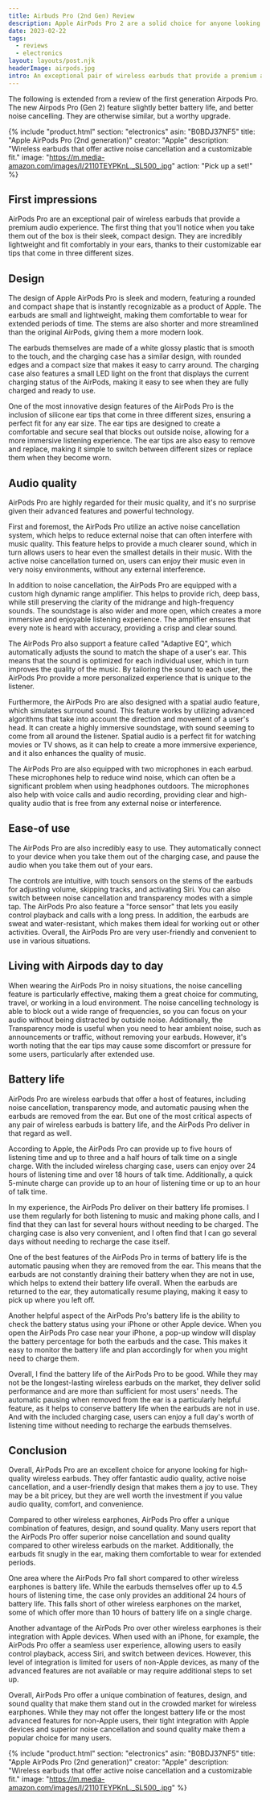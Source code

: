 ```yaml
---
title: Airbuds Pro (2nd Gen) Review
description: Apple AirPods Pro 2 are a solid choice for anyone looking for high-quality wireless earbuds with noise-cancelling and spatial audio features.
date: 2023-02-22
tags:
  - reviews
  - electronics
layout: layouts/post.njk
headerImage: airpods.jpg
intro: An exceptional pair of wireless earbuds that provide a premium audio experience.
---
```


The following is extended from a review of the first generation Airpods Pro. The new Airpods Pro (Gen 2) feature slightly better battery life, and better noise cancelling. They are otherwise similar, but a worthy upgrade.

{%
	include "product.html"
    section: "electronics"
    asin: "B0BDJ37NF5"
    title: "Apple AirPods Pro (2nd generation)"
    creator: "Apple"
    description: "Wireless earbuds that offer active noise cancellation and a customizable fit."
    image: "https://m.media-amazon.com/images/I/2110TEYPKnL._SL500_.jpg"
    action: "Pick up a set!"
%}

## First impressions

AirPods Pro are an exceptional pair of wireless earbuds that provide a premium audio experience. The first thing that you'll notice when you take them out of the box is their sleek, compact design. They are incredibly lightweight and fit comfortably in your ears, thanks to their customizable ear tips that come in three different sizes.

## Design

The design of Apple AirPods Pro is sleek and modern, featuring a rounded and compact shape that is instantly recognizable as a product of Apple. The earbuds are small and lightweight, making them comfortable to wear for extended periods of time. The stems are also shorter and more streamlined than the original AirPods, giving them a more modern look.

The earbuds themselves are made of a white glossy plastic that is smooth to the touch, and the charging case has a similar design, with rounded edges and a compact size that makes it easy to carry around. The charging case also features a small LED light on the front that displays the current charging status of the AirPods, making it easy to see when they are fully charged and ready to use.

One of the most innovative design features of the AirPods Pro is the inclusion of silicone ear tips that come in three different sizes, ensuring a perfect fit for any ear size. The ear tips are designed to create a comfortable and secure seal that blocks out outside noise, allowing for a more immersive listening experience. The ear tips are also easy to remove and replace, making it simple to switch between different sizes or replace them when they become worn.

## Audio quality

AirPods Pro are highly regarded for their music quality, and it's no surprise given their advanced features and powerful technology.

First and foremost, the AirPods Pro utilize an active noise cancellation system, which helps to reduce external noise that can often interfere with music quality. This feature helps to provide a much clearer sound, which in turn allows users to hear even the smallest details in their music. With the active noise cancellation turned on, users can enjoy their music even in very noisy environments, without any external interference.

In addition to noise cancellation, the AirPods Pro are equipped with a custom high dynamic range amplifier. This helps to provide rich, deep bass, while still preserving the clarity of the midrange and high-frequency sounds. The soundstage is also wider and more open, which creates a more immersive and enjoyable listening experience. The amplifier ensures that every note is heard with accuracy, providing a crisp and clear sound.

The AirPods Pro also support a feature called "Adaptive EQ", which automatically adjusts the sound to match the shape of a user's ear. This means that the sound is optimized for each individual user, which in turn improves the quality of the music. By tailoring the sound to each user, the AirPods Pro provide a more personalized experience that is unique to the listener.

Furthermore, the AirPods Pro are also designed with a spatial audio feature, which simulates surround sound. This feature works by utilizing advanced algorithms that take into account the direction and movement of a user's head. It can create a highly immersive soundstage, with sound seeming to come from all around the listener. Spatial audio is a perfect fit for watching movies or TV shows, as it can help to create a more immersive experience, and it also enhances the quality of music.

The AirPods Pro are also equipped with two microphones in each earbud. These microphones help to reduce wind noise, which can often be a significant problem when using headphones outdoors. The microphones also help with voice calls and audio recording, providing clear and high-quality audio that is free from any external noise or interference.

## Ease-of use

The AirPods Pro are also incredibly easy to use. They automatically connect to your device when you take them out of the charging case, and pause the audio when you take them out of your ears.

The controls are intuitive, with touch sensors on the stems of the earbuds for adjusting volume, skipping tracks, and activating Siri. You can also switch between noise cancellation and transparency modes with a simple tap. The AirPods Pro also feature a "force sensor" that lets you easily control playback and calls with a long press. In addition, the earbuds are sweat and water-resistant, which makes them ideal for working out or other activities. Overall, the AirPods Pro are very user-friendly and convenient to use in various situations.

## Living with Airpods day to day

When wearing the AirPods Pro in noisy situations, the noise cancelling feature is particularly effective, making them a great choice for commuting, travel, or working in a loud environment. The noise cancelling technology is able to block out a wide range of frequencies, so you can focus on your audio without being distracted by outside noise. Additionally, the Transparency mode is useful when you need to hear ambient noise, such as announcements or traffic, without removing your earbuds. However, it's worth noting that the ear tips may cause some discomfort or pressure for some users, particularly after extended use.

## Battery life

AirPods Pro are wireless earbuds that offer a host of features, including noise cancellation, transparency mode, and automatic pausing when the earbuds are removed from the ear. But one of the most critical aspects of any pair of wireless earbuds is battery life, and the AirPods Pro deliver in that regard as well.

According to Apple, the AirPods Pro can provide up to five hours of listening time and up to three and a half hours of talk time on a single charge. With the included wireless charging case, users can enjoy over 24 hours of listening time and over 18 hours of talk time. Additionally, a quick 5-minute charge can provide up to an hour of listening time or up to an hour of talk time.

In my experience, the AirPods Pro deliver on their battery life promises. I use them regularly for both listening to music and making phone calls, and I find that they can last for several hours without needing to be charged. The charging case is also very convenient, and I often find that I can go several days without needing to recharge the case itself.

One of the best features of the AirPods Pro in terms of battery life is the automatic pausing when they are removed from the ear. This means that the earbuds are not constantly draining their battery when they are not in use, which helps to extend their battery life overall. When the earbuds are returned to the ear, they automatically resume playing, making it easy to pick up where you left off.

Another helpful aspect of the AirPods Pro's battery life is the ability to check the battery status using your iPhone or other Apple device. When you open the AirPods Pro case near your iPhone, a pop-up window will display the battery percentage for both the earbuds and the case. This makes it easy to monitor the battery life and plan accordingly for when you might need to charge them.

Overall, I find the battery life of the AirPods Pro to be good. While they may not be the longest-lasting wireless earbuds on the market, they deliver solid performance and are more than sufficient for most users' needs. The automatic pausing when removed from the ear is a particularly helpful feature, as it helps to conserve battery life when the earbuds are not in use. And with the included charging case, users can enjoy a full day's worth of listening time without needing to recharge the earbuds themselves.

## Conclusion

Overall, AirPods Pro are an excellent choice for anyone looking for high-quality wireless earbuds. They offer fantastic audio quality, active noise cancellation, and a user-friendly design that makes them a joy to use. They may be a bit pricey, but they are well worth the investment if you value audio quality, comfort, and convenience.

Compared to other wireless earphones, AirPods Pro offer a unique combination of features, design, and sound quality. Many users report that the AirPods Pro offer superior noise cancellation and sound quality compared to other wireless earbuds on the market. Additionally, the earbuds fit snugly in the ear, making them comfortable to wear for extended periods.

One area where the AirPods Pro fall short compared to other wireless earphones is battery life. While the earbuds themselves offer up to 4.5 hours of listening time, the case only provides an additional 24 hours of battery life. This falls short of other wireless earphones on the market, some of which offer more than 10 hours of battery life on a single charge.

Another advantage of the AirPods Pro over other wireless earphones is their integration with Apple devices. When used with an iPhone, for example, the AirPods Pro offer a seamless user experience, allowing users to easily control playback, access Siri, and switch between devices. However, this level of integration is limited for users of non-Apple devices, as many of the advanced features are not available or may require additional steps to set up.

Overall, AirPods Pro offer a unique combination of features, design, and sound quality that make them stand out in the crowded market for wireless earphones. While they may not offer the longest battery life or the most advanced features for non-Apple users, their tight integration with Apple devices and superior noise cancellation and sound quality make them a popular choice for many users.

{%
	include "product.html"
    section: "electronics"
    asin: "B0BDJ37NF5"
    title: "Apple AirPods Pro (2nd generation)"
    creator: "Apple"
    description: "Wireless earbuds that offer active noise cancellation and a customizable fit."
    image: "https://m.media-amazon.com/images/I/2110TEYPKnL._SL500_.jpg"
%}
